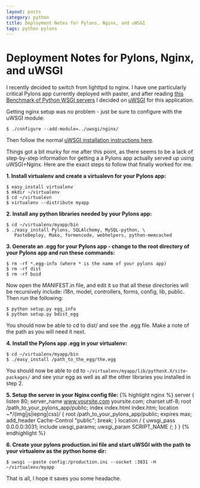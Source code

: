 ```yaml
--- 
layout: posts
category: python
title: Deployment Notes for Pylons, Nginx, and uWSGI
tags: python pylons
---
```


Deployment Notes for Pylons, Nginx, and uWSGI
=============================================

I recently decided to switch from lighttpd to nginx. 
I have one particularly critical Pylons app currently deployed with paster, and after reading <a title="WSGI Benchmark - paster, uwsgi" href="http://nichol.as/benchmark-of-python-web-servers" target="_blank">this Benchmark of Python WSGI servers</a> I decided on <a title="uWSGI is a fast (pure C), self-healing, developer-friendly WSGI server" href="http://projects.unbit.it/uwsgi/" target="_blank">uWSGI</a> for this application.

Getting nginx setup was no problem - just be sure to configure with the uWSGI module:
<pre class="terminal"><code>$ ./configure --add-module=../uwsgi/nginx/</code></pre>
Then follow the normal <a href="http://projects.unbit.it/uwsgi/wiki/Install">uWSGI installation instructions here</a>.

Things got a bit murky for me after this point, as there seems to be a lack of step-by-step information for getting a a Pylons app actually served up using uWSGI+Nginx. Here are the exact steps to follow that finally worked for me.

<strong>1. Install virtualenv and create a virtualevn for your Pylons app:</strong>

<pre class="terminal"><code>$ easy_install virtualenv
$ mkdir ~/virtualenv
$ cd ~/virtualevn
$ virtualenv --distribute myapp
</code></pre>

<strong>2. Install any python libraries needed by your Pylons app:</strong>

<pre class="terminal"><code>$ cd ~/virtualenv/myapp/bin
$ ./easy_install Pylons, SQLAlchemy, MySQL-python, \
   PasteDeploy, Mako, formencode, webhelpers, python-memcached
</code></pre>

<strong>3. Generate an .egg for your Pylons app - change to the root directory of your Pylons app and run these commands:</strong>

<pre class="terminal"><code>$ rm -rf *.egg-info (where * is the name of your pylons app)
$ rm -rf dist
$ rm -rf buid
</code></pre>

Now open the MANIFEST.in file, and edit it so that all these directories will be recursively include: i18n, model, controllers, forms, config, lib, public. Then run the following:

<pre class="terminal"><code>$ python setup.py egg_info
$ python setup.py bdist_egg
</code></pre>

You should now be able to cd to dist/ and see the .egg file. Make a note of the path as you will need it next.

<strong>4. Install the Pylons app .egg in your virtualenv:</strong>

<pre class="terminal"><code>$ cd ~/virtualenv/myapp/bin
$ ./easy_install /path_to_the_egg/the.egg
</code></pre>

You should now be able to cd to <code>~/virtualenv/myapp/lib/pythonX.X/site-packages/</code> and see your egg as well as all the other libraries you installed in step 2.

<strong>5. Setup the server in your Nginx config file:</strong>
{% highlight nginx %}
server {
  listen 80;
  server_name www.yoursite.com yoursite.com;
  charset utf-8;
  root /path_to_your_pylons_app/public;
  index	index.html index.htm;
  location ~*/(img|js|iepng|css)/ {
    root /path_to_your_pylons_app/public;
    expires	max;
    add_header Cache-Control "public";
    break;
  }
  location / {
    uwsgi_pass 0.0.0.0:3031;
    include	uwsgi_params;
    uwsgi_param	SCRIPT_NAME /;
  }
}
{% endhighlight %}

<strong>6. Create your pylons production.ini file and start uWSGI with the path to your virtualenv as the python home dir:</strong>

<pre class="terminal"><code>$ uwsgi --paste config:/production.ini --socket :3031 -H ~/virtualenv/myapp</code></pre>

That is all, I hope it saves you some headache.
